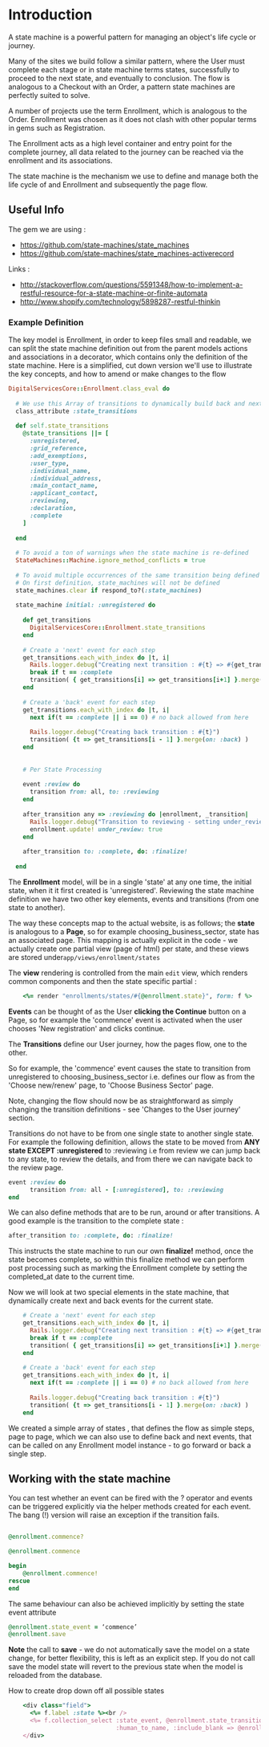 # Introduction

A state machine is a powerful pattern for managing an object's life cycle or journey.

Many of the sites we build follow a similar pattern, where the User must complete each stage
or in state machine terms states, successfully to proceed to the next state, and eventually
to conclusion. The flow is analogous to a Checkout with an Order, a pattern state machines
are perfectly suited to solve.

A number of projects use the term Enrollment, which is analogous to the Order. Enrollment was chosen
as it does not clash with other popular terms in gems such as Registration.

The Enrollment acts as a high level container and entry point for the complete journey, all
 data related to the journey can be reached via the enrollment and its associations.

The state machine is the mechanism we use to define and manage both the life cycle of
 and Enrollment and subsequently the page flow.

## Useful Info

The gem we are using :

- <https://github.com/state-machines/state_machines>
- <https://github.com/state-machines/state_machines-activerecord>

Links :

- <http://stackoverflow.com/questions/5591348/how-to-implement-a-restful-resource-for-a-state-machine-or-finite-automata>
- <http://www.shopify.com/technology/5898287-restful-thinkin>

### Example Definition

The key model is Enrollment, in order to keep files small and readable, we can split the state machine definition
out from the parent models actions and associations in a decorator, which contains only the definition of the state machine.
Here is a simplified, cut down version we'll use to illustrate the key concepts, and how to amend or make changes to the flow

```ruby
DigitalServicesCore::Enrollment.class_eval do
​
  # We use this Array of transitions to dynamically build back and next events for linear journey
  class_attribute :state_transitions
​
  def self.state_transitions
    @state_transitions ||= [
      :unregistered,
      :grid_reference,
      :add_exemptions,
      :user_type,
      :individual_name,
      :individual_address,
      :main_contact_name,
      :applicant_contact,
      :reviewing,
      :declaration,
      :complete
    ]
​
  end
​
  # To avoid a ton of warnings when the state machine is re-defined
  StateMachines::Machine.ignore_method_conflicts = true
​
  # To avoid multiple occurrences of the same transition being defined
  # On first definition, state_machines will not be defined
  state_machines.clear if respond_to?(:state_machines)
​
  state_machine initial: :unregistered do
​
    def get_transitions
      DigitalServicesCore::Enrollment.state_transitions
    end
​
    # Create a 'next' event for each step
    get_transitions.each_with_index do |t, i|
      Rails.logger.debug("Creating next transition : #{t} => #{get_transitions[i+1] }")
      break if t == :complete
      transition( { get_transitions[i] => get_transitions[i+1] }.merge(on: :next) )
    end
​
    # Create a 'back' event for each step
    get_transitions.each_with_index do |t, i|
      next if(t == :complete || i == 0) # no back allowed from here
​
      Rails.logger.debug("Creating back transition : #{t}")
      transition( {t => get_transitions[i - 1] }.merge(on: :back) )
    end
​
​
    # Per State Processing
​
    event :review do
      transition from: all, to: :reviewing
    end
​
    after_transition any => :reviewing do |enrollment, _transition|
      Rails.logger.debug("Transition to reviewing - setting under_review flag")
      enrollment.update! under_review: true
    end
​
    after_transition to: :complete, do: :finalize!
​
  end
```

The **Enrollment** model, will be in a single 'state' at any one time, the initial state, when it it first created is 'unregistered'.  Reviewing the state machine definition we have two other key elements, events and transitions (from one state to another).

The way these concepts map to the actual website, is as follows; the **state** is analogous to a **Page**, so for example choosing_business_sector, state has an associated page. This mapping is actually explicit in the code - we actually create one partial view (page of html) per state, and these views are stored under```app/views/enrollment/states```

The **view** rendering is controlled from the main ```edit``` view, which renders common components and then the state specific partial :

```ruby
    <%= render "enrollments/states/#{@enrollment.state}", form: f %>
````

**Events** can be thought of as the User **clicking the Continue** button on a Page, so for example the 'commence' event is activated when the user chooses 'New registration' and clicks continue.

The **Transitions** define our User journey, how the pages flow, one to the other.

So for example, the 'commence' event causes the state to transition from unregistered to choosing_business_sector i.e. defines our flow as from the 'Choose new/renew' page, to 'Choose Business Sector' page.

Note, changing the flow should now be as straightforward as simply changing the transition definitions - see 'Changes to the User journey' section.

Transitions do not have to be from one single state to another single state. For example the following definition, allows the state to be moved from **ANY state EXCEPT :unregistered** to :reviewing i.e from review we can jump back to any state, to review the details, and from there we can navigate back to the review page.

```ruby
event :review do
      transition from: all - [:unregistered], to: :reviewing
end
```

We can also define methods that are to be run, around or after transitions. A good example is the transition to the complete state :

```ruby
after_transition to: :complete, do: :finalize!
```

This instructs the state machine to run our own **finalize!** method, once the state becomes complete, so within this finalize method we can perform post processing such as marking the Enrollment complete by setting the completed_at date to the current time.

Now we will look at two special elements in the state machine, that dynamically create next and back events for the current state.

```ruby
    # Create a 'next' event for each step
    get_transitions.each_with_index do |t, i|
      Rails.logger.debug("Creating next transition : #{t} => #{get_transitions[i+1] }")
      break if t == :complete
      transition( { get_transitions[i] => get_transitions[i+1] }.merge(on: :next) )
    end
​
    # Create a 'back' event for each step
    get_transitions.each_with_index do |t, i|
      next if(t == :complete || i == 0) # no back allowed from here
​
      Rails.logger.debug("Creating back transition : #{t}")
      transition( {t => get_transitions[i - 1] }.merge(on: :back) )
    end
```

We created a simple array of states , that defines the flow as simple steps, page to page, which we can also  use
to define back and next events, that can be called on any Enrollment model instance - to go forward or back a single step.

## Working with the state machine

You can test whether an event can be fired with the ? operator and events can be triggered explicitly
via the helper methods created for each event. The bang (!) version will raise an exception if the transition fails.

```ruby

@enrollment.commence?

@enrollment.commence

begin
    @enrollment.commence!
rescue
end
```

The same behaviour can also be achieved implicitly by setting the state event attribute

```ruby
@enrollment.state_event = ‘commence’
@enrollment.save
```

**Note** the call to **save** - we do not automatically save the model on a state change,
for better flexibility, this is left as an explicit step.
If you do not call save the model state will revert to the previous state when the model is reloaded from the database.

How to create drop down off all possible states

```ruby
    <div class="field">
      <%= f.label :state %><br />
      <%= f.collection_select :state_event, @enrollment.state_transitions, :event,
                              :human_to_name, :include_blank => @enrollment.human_state_name %>
    </div>
```

